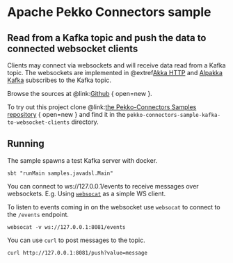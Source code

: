 # Apache Pekko Connectors sample

## Read from a Kafka topic and push the data to connected websocket clients

Clients may connect via websockets and will receive data read from a Kafka topic. The websockets are implemented in @extref[Akka HTTP](akka-http:) and [Alpakka Kafka](alpakka-kafka:) subscribes to the Kafka topic.

Browse the sources at @link:[Github](https://github.com/apache/incubator-pekko-connectors-samples/tree/main/pekko-connectors-sample-kafka-to-websocket-clients) { open=new }.

To try out this project clone @link:[the Pekko-Connectors Samples repository](https://github.com/apache/incubator-pekko-connectors-samples) { open=new } and find it in the `pekko-connectors-sample-kafka-to-websocket-clients` directory.

## Running

The sample spawns a test Kafka server with docker. 

```
sbt "runMain samples.javadsl.Main"
```

You can connect to ws://127.0.0.1/events to receive messages over websockets. E.g. Using [`websocat`](https://github.com/vi/websocat) as a simple WS client.

To listen to events coming in on the websocket use `websocat` to connect to the `/events` endpoint.

```
websocat -v ws://127.0.0.1:8081/events 
```

You can use `curl` to post messages to the topic.

```
curl http://127.0.0.1:8081/push?value=message
``` 
